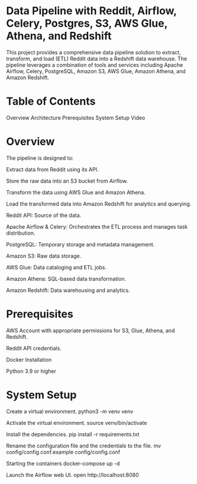 # Data Pipeline with Reddit, Airflow, Celery, Postgres, S3, AWS Glue, Athena, and Redshift
This project provides a comprehensive data pipeline solution to extract, transform, and load (ETL) Reddit data into a Redshift data warehouse. The pipeline leverages a combination of tools and services including Apache Airflow, Celery, PostgreSQL, Amazon S3, AWS Glue, Amazon Athena, and Amazon Redshift.

# Table of Contents
Overview
Architecture
Prerequisites
System Setup
Video
# Overview
The pipeline is designed to:

Extract data from Reddit using its API.

Store the raw data into an S3 bucket from Airflow.

Transform the data using AWS Glue and Amazon Athena.

Load the transformed data into Amazon Redshift for analytics and querying.

Reddit API: Source of the data.

Apache Airflow & Celery: Orchestrates the ETL process and manages task distribution.

PostgreSQL: Temporary storage and metadata management.

Amazon S3: Raw data storage.

AWS Glue: Data cataloging and ETL jobs.

Amazon Athena: SQL-based data transformation.

Amazon Redshift: Data warehousing and analytics.

# Prerequisites
AWS Account with appropriate permissions for S3, Glue, Athena, and Redshift.

Reddit API credentials.

Docker Installation

Python 3.9 or higher
# System Setup

Create a virtual environment.
 python3 -m venv venv
 
Activate the virtual environment.
 source venv/bin/activate
 
Install the dependencies.
 pip install -r requirements.txt
 
Rename the configuration file and the credentials to the file.
 mv config/config.conf.example config/config.conf
 
Starting the containers
 docker-compose up -d
 
Launch the Airflow web UI.
 open http://localhost:8080
